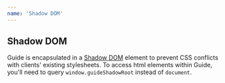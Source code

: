 ```yaml
---
name: 'Shadow DOM'
---
```


## Shadow DOM

Guide is encapsulated in a [Shadow DOM](https://developer.mozilla.org/en-US/docs/Web/Web_Components/Using_shadow_DOM) element to prevent CSS conflicts with clients' existing stylesheets. To access html elements within Guide, you'll need to query `window.guideShadowRoot` instead of `document`.